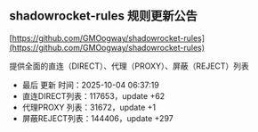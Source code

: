 ## shadowrocket-rules 规则更新公告

[https://github.com/GMOogway/shadowrocket-rules](https://github.com/GMOogway/shadowrocket-rules)

提供全面的直连（DIRECT）、代理（PROXY）、屏蔽（REJECT）列表
- 最后 更新 时间：2025-10-04 06:37:19
- 直连DIRECT列表：117653，update +62
- 代理PROXY 列表：31672，update +1
- 屏蔽REJECT列表：144406，update +297